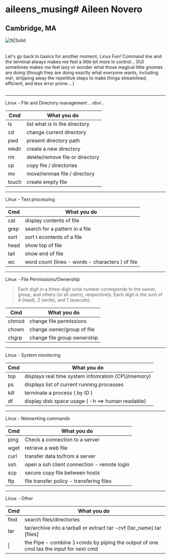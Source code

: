 
# aileens_musing# Aileen Novero 
## Cambridge, MA

![N|Solid](https://ca.slack-edge.com/T0495HV8H-U01AM69UW3E-ae635702c574-72)

###### 

Let's go back to basics for another moment, Linux Fun!  Command line and the terminal always makes me feel a little bit more in control...  GUI sometimes makes me feel lazy or wonder what those magical little gnomes are doing (though they are doing exactly what everyone wants, including me!, stripping away the repetitive steps to make things streamlined, efficient, and less error prone....)

## 
___ 

Linux - File and Directory management .. obvi... 

| Cmd    | What you do |
| ------ | ------ |
| ls | list what is in the directory|
| cd | change current directory  |
| pwd | present directory path |
| mkdir | create a new directory |
| rm | delete/remove file or directory |
| cp | copy file / directories |
| mv | move/renmae file / directory |
| touch | create empty file | 

___ 

Linux - Text processing 

| Cmd    | What you do |
| ------ | ------ |
| cat | display contents of file |
| grep | search for a pattern in a file |
| sort | sort t econtents of a file |
| head | show top of file |
| tail | show end of file | 
| wc | word count (lines - words - characters ) of file | 

___ 

Linux - File Permissions/Ownership
> Each digit in a three-digit octal number corresponds to the owner, group, and others (or all users), respectively. Each digit is the sum of 4 (read), 2 (write), and 1 (execute). 

| Cmd    | What you do |
| ------ | ------ |
| chmod | change file permissions | 
| chown | change owner/group of file |
| chgrp | change file group ownership | 

___ 

Linux - System monitoring

| Cmd    | What you do |
| ------ | ------ |
| top | displays real time system infomratoin (CPU/memory) | 
| ps | displays list of current running processes |
| kill | terminate a process ( by ID )| 
| df | display disk space usage ( -h  ==> human readable) | 

___ 

Linux - Netowrking commands

| Cmd | What you do |
| ------ | ------ |
| ping | Check a connection to a server |
| wget | retrieve a web file |
| curl | transfer data to/from a server |
| ssh | open a ssh client connection - remote login |
| scp | secure copy file between hosts 
| ftp | file transfer policy  - transfering files | 


___ 

Linux - Other

| Cmd    | What you do |
| ------ | ------ |
| find | 	search files/directories | 
| tar | tar/archive into a tarball or extract tar -cvf {tar_name}.tar [files] |
|  \| | the Pipe - combine 1+cmds by piping the output of one cmd tas the input for next cmd|
